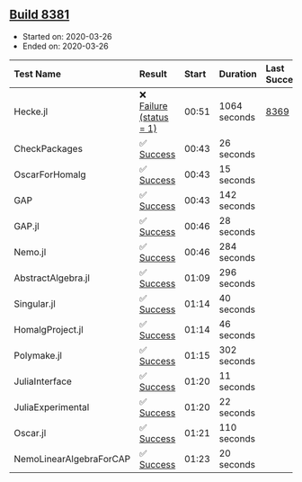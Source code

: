 ## [Build 8381](https://oscarci.mathematik.uni-kl.de/job/oscar/8381/)

* Started on: 2020-03-26
* Ended on: 2020-03-26

| Test Name    | Result | Start | Duration | Last Success | First Failure |
|:-------------|:-------|:------|:---------|:-------------|:--------------|
| Hecke.jl | ❌ [Failure (status = 1)](https://oscarci.mathematik.uni-kl.de/job/oscar/8381/artifact/logs/build-8381/Hecke.jl.log) | 00:51 | 1064 seconds | [8369](https://oscarci.mathematik.uni-kl.de/job/oscar/8369/) | [8370](https://oscarci.mathematik.uni-kl.de/job/oscar/8370/) |
| CheckPackages | ✅ [Success](https://oscarci.mathematik.uni-kl.de/job/oscar/8381/artifact/logs/build-8381/CheckPackages.log) | 00:43 | 26 seconds |  |  |
| OscarForHomalg | ✅ [Success](https://oscarci.mathematik.uni-kl.de/job/oscar/8381/artifact/logs/build-8381/OscarForHomalg.log) | 00:43 | 15 seconds |  |  |
| GAP | ✅ [Success](https://oscarci.mathematik.uni-kl.de/job/oscar/8381/artifact/logs/build-8381/GAP.log) | 00:43 | 142 seconds |  |  |
| GAP.jl | ✅ [Success](https://oscarci.mathematik.uni-kl.de/job/oscar/8381/artifact/logs/build-8381/GAP.jl.log) | 00:46 | 28 seconds |  |  |
| Nemo.jl | ✅ [Success](https://oscarci.mathematik.uni-kl.de/job/oscar/8381/artifact/logs/build-8381/Nemo.jl.log) | 00:46 | 284 seconds |  |  |
| AbstractAlgebra.jl | ✅ [Success](https://oscarci.mathematik.uni-kl.de/job/oscar/8381/artifact/logs/build-8381/AbstractAlgebra.jl.log) | 01:09 | 296 seconds |  |  |
| Singular.jl | ✅ [Success](https://oscarci.mathematik.uni-kl.de/job/oscar/8381/artifact/logs/build-8381/Singular.jl.log) | 01:14 | 40 seconds |  |  |
| HomalgProject.jl | ✅ [Success](https://oscarci.mathematik.uni-kl.de/job/oscar/8381/artifact/logs/build-8381/HomalgProject.jl.log) | 01:14 | 46 seconds |  |  |
| Polymake.jl | ✅ [Success](https://oscarci.mathematik.uni-kl.de/job/oscar/8381/artifact/logs/build-8381/Polymake.jl.log) | 01:15 | 302 seconds |  |  |
| JuliaInterface | ✅ [Success](https://oscarci.mathematik.uni-kl.de/job/oscar/8381/artifact/logs/build-8381/JuliaInterface.log) | 01:20 | 11 seconds |  |  |
| JuliaExperimental | ✅ [Success](https://oscarci.mathematik.uni-kl.de/job/oscar/8381/artifact/logs/build-8381/JuliaExperimental.log) | 01:20 | 22 seconds |  |  |
| Oscar.jl | ✅ [Success](https://oscarci.mathematik.uni-kl.de/job/oscar/8381/artifact/logs/build-8381/Oscar.jl.log) | 01:21 | 110 seconds |  |  |
| NemoLinearAlgebraForCAP | ✅ [Success](https://oscarci.mathematik.uni-kl.de/job/oscar/8381/artifact/logs/build-8381/NemoLinearAlgebraForCAP.log) | 01:23 | 20 seconds |  |  |
